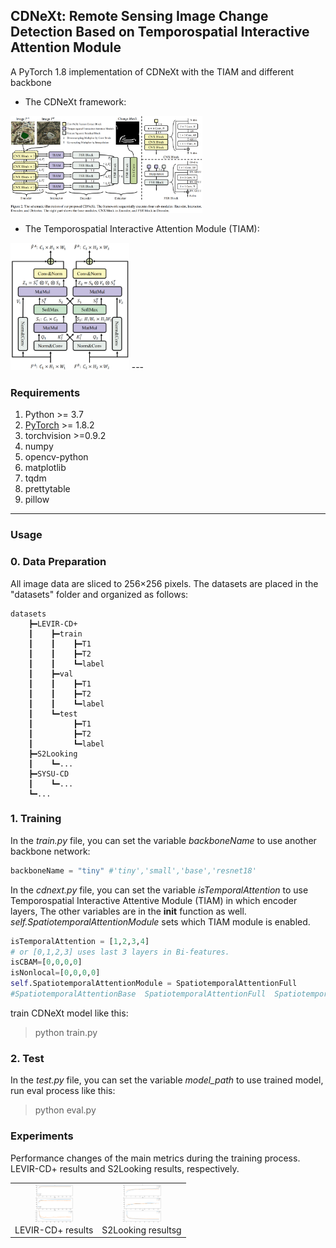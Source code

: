 ## CDNeXt: Remote Sensing Image Change Detection Based on Temporospatial Interactive Attention Module  

A PyTorch 1.8 implementation of CDNeXt with the TIAM and different backbone
* The CDNeXt framework:  

<img src="paperImgs/CDNeXt-framework.png" style="zoom:30%">
<!-- ![CDNeXt-framework](paperImgs/CDNeXt-framework.png)   -->

* The Temporospatial Interactive Attention Module (TIAM):  

<!-- ![CDNeXt-framework](paperImgs/TIAM.png) {:width:"100px"} -->
<img src="paperImgs/TIAM.png" style="zoom:20%">
---

### Requirements


1. Python >= 3.7
2. [PyTorch](https://pytorch.org/get-started/locally/) >= 1.8.2
3. torchvision >=0.9.2
4. numpy
5. opencv-python
6. matplotlib
7. tqdm
8. prettytable
9. pillow

---
### Usage

### 0. Data Preparation
All image data are sliced to 256×256 pixels. The datasets are placed in the "datasets" folder and organized as follows:
```
datasets
    ┣━LEVIR-CD+
    ┃    ┣━train
    ┃    ┃    ┣━T1
    ┃    ┃    ┣━T2
    ┃    ┃    ┗━label
    ┃    ┣━val
    ┃    ┃    ┣━T1
    ┃    ┃    ┣━T2
    ┃    ┃    ┗━label
    ┃    ┗━test
    ┃         ┣━T1
    ┃         ┣━T2
    ┃         ┗━label
    ┣━S2Looking
    ┃    ┗━...
    ┣━SYSU-CD
    ┃    ┗━...
    ┗━...
```

### 1. Training
In the *train.py* file, you can set the variable *backboneName* to use another backbone network:  
```python
backboneName = "tiny" #'tiny','small','base','resnet18'
```  

In the *cdnext.py* file, you can set the variable *isTemporalAttention* to use Temporospatial Interactive Attentive Module (TIAM) in which encoder layers, The other variables are in the __init__ function as well.
*self.SpatiotemporalAttentionModule* sets which TIAM module is enabled.
```python
isTemporalAttention = [1,2,3,4] 
# or [0,1,2,3] uses last 3 layers in Bi-features.
isCBAM=[0,0,0,0]
isNonlocal=[0,0,0,0]
self.SpatiotemporalAttentionModule = SpatiotemporalAttentionFull 
#SpatiotemporalAttentionBase  SpatiotemporalAttentionFull  SpatiotemporalAttentionFullNotWeightShared
```  
train CDNeXt model like this:
>   python train.py


### 2. Test
In the *test.py* file, you can set the variable *model_path* to use trained model, run eval process like this:  
>   python eval.py

### Experiments

Performance changes of the main metrics during the training process. LEVIR-CD+ results and S2Looking results, respectively.
<table rules="none" align="center">
	<tr>
		<td>
			<center>
				<img src="paperImgs/LEVIR-CD+_results.png" style="zoom:6%">
				<br/>
				<font color="">LEVIR-CD+ results</font>
			</center>
		</td>
		<td>
			<center>
				<img src="paperImgs/S2Looking_results.png" style="zoom:6%">
				<br/>
				<font color="">S2Looking resultsg</font>
			</center>
		</td>
	</tr>
</table>
